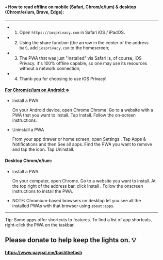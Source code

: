 #### • How to read offline on mobile (Safari, Chrom/e/ium) & desktop (Chrom/e/ium, Brave, Edge):

---

- 1. Open `https://iosprivacy.com` in Safari iOS / iPadOS.

- 2. Using the share function (the arrrow in the center of the address bar), add `iosprivacy.com` to the homescreen;

- 3. The PWA that was just "installed" via Safari is, of course, iOS Privacy. It's 100% offline capable, so one may use its resources without a network connection;

- 4. Thank-you for choosing to use iOS Privacy!

#### [For Chrom/e/ium on Android:=>](https://support.google.com/chrome/answer/9658361)

- Install a PWA

  On your Android device, open Chrome Chrome. Go to a website with a PWA that you want to install. Tap Install. Follow the on-screen instructions.

- Uninstall a PWA

  From your app drawer or home screen, open Settings . Tap Apps & Notifications and then See all apps. Find the PWA you want to remove and tap the icon. Tap Uninstall.

#### Desktop Chrom/e/ium:

- Install a PWA

  On your computer, open Chrome. Go to a website you want to install. At the top right of the address bar, click Install . Follow the onscreen instructions to install the PWA.

- NOTE: Chromium-based browsers on desktop let you see all the installed PWAs with that browser using `about:apps`.

---

Tip: Some apps offer shortcuts to features. To find a list of app shortcuts, right-click the PWA on the taskbar.

## Please donate to help keep the lights on. 💡

#### https://www.paypal.me/bashthefash
